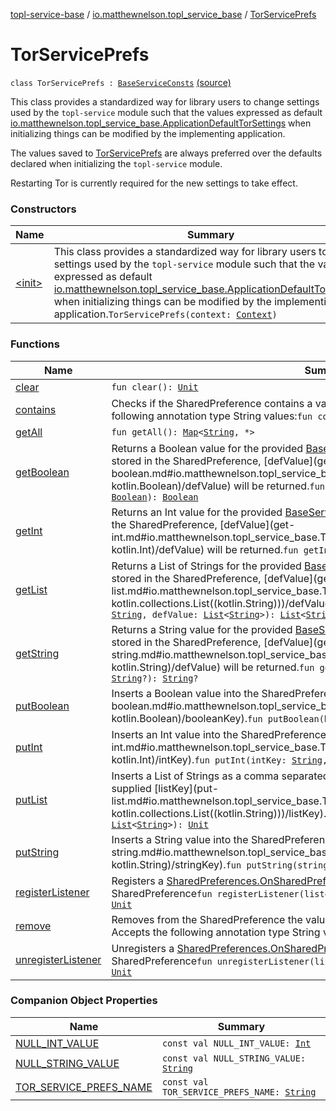 [topl-service-base](../../index.md) / [io.matthewnelson.topl_service_base](../index.md) / [TorServicePrefs](./index.md)

# TorServicePrefs

`class TorServicePrefs : `[`BaseServiceConsts`](../-base-service-consts/index.md) [(source)](https://github.com/05nelsonm/TorOnionProxyLibrary-Android/blob/master/topl-service-base/src/main/java/io/matthewnelson/topl_service_base/TorServicePrefs.kt#L89)

This class provides a standardized way for library users to change settings used
by the `topl-service` module such that the values expressed as default
[io.matthewnelson.topl_service_base.ApplicationDefaultTorSettings](../-application-default-tor-settings/index.md) when initializing things
can be modified by the implementing application.

The values saved to [TorServicePrefs](./index.md) are always preferred over the defaults declared
when initializing the `topl-service` module.

Restarting Tor is currently required for the new settings to take effect.

### Constructors

| Name | Summary |
|---|---|
| [&lt;init&gt;](-init-.md) | This class provides a standardized way for library users to change settings used by the `topl-service` module such that the values expressed as default [io.matthewnelson.topl_service_base.ApplicationDefaultTorSettings](../-application-default-tor-settings/index.md) when initializing things can be modified by the implementing application.`TorServicePrefs(context: `[`Context`](https://developer.android.com/reference/android/content/Context.html)`)` |

### Functions

| Name | Summary |
|---|---|
| [clear](clear.md) | `fun clear(): `[`Unit`](https://kotlinlang.org/api/latest/jvm/stdlib/kotlin/-unit/index.html) |
| [contains](contains.md) | Checks if the SharedPreference contains a value for the supplied [prefsKey](contains.md#io.matthewnelson.topl_service_base.TorServicePrefs$contains(kotlin.String)/prefsKey). Accepts the following annotation type String values:`fun contains(prefsKey: `[`String`](https://kotlinlang.org/api/latest/jvm/stdlib/kotlin/-string/index.html)`): `[`Boolean`](https://kotlinlang.org/api/latest/jvm/stdlib/kotlin/-boolean/index.html) |
| [getAll](get-all.md) | `fun getAll(): `[`Map`](https://kotlinlang.org/api/latest/jvm/stdlib/kotlin.collections/-map/index.html)`<`[`String`](https://kotlinlang.org/api/latest/jvm/stdlib/kotlin/-string/index.html)`, *>` |
| [getBoolean](get-boolean.md) | Returns a Boolean value for the provided [BaseServiceConsts.PrefKeyBoolean](../-base-service-consts/-pref-key-boolean/index.md). If no value is stored in the SharedPreference, [defValue](get-boolean.md#io.matthewnelson.topl_service_base.TorServicePrefs$getBoolean(kotlin.String, kotlin.Boolean)/defValue) will be returned.`fun getBoolean(booleanKey: `[`String`](https://kotlinlang.org/api/latest/jvm/stdlib/kotlin/-string/index.html)`, defValue: `[`Boolean`](https://kotlinlang.org/api/latest/jvm/stdlib/kotlin/-boolean/index.html)`): `[`Boolean`](https://kotlinlang.org/api/latest/jvm/stdlib/kotlin/-boolean/index.html) |
| [getInt](get-int.md) | Returns an Int value for the provided [BaseServiceConsts.PrefKeyInt](../-base-service-consts/-pref-key-int/index.md). If no value is stored in the SharedPreference, [defValue](get-int.md#io.matthewnelson.topl_service_base.TorServicePrefs$getInt(kotlin.String, kotlin.Int)/defValue) will be returned.`fun getInt(intKey: `[`String`](https://kotlinlang.org/api/latest/jvm/stdlib/kotlin/-string/index.html)`, defValue: `[`Int`](https://kotlinlang.org/api/latest/jvm/stdlib/kotlin/-int/index.html)`?): `[`Int`](https://kotlinlang.org/api/latest/jvm/stdlib/kotlin/-int/index.html)`?` |
| [getList](get-list.md) | Returns a List of Strings for the provided [BaseServiceConsts.PrefKeyList](../-base-service-consts/-pref-key-list/index.md). If no value is stored in the SharedPreference, [defValue](get-list.md#io.matthewnelson.topl_service_base.TorServicePrefs$getList(kotlin.String, kotlin.collections.List((kotlin.String)))/defValue) will be returned.`fun getList(listKey: `[`String`](https://kotlinlang.org/api/latest/jvm/stdlib/kotlin/-string/index.html)`, defValue: `[`List`](https://kotlinlang.org/api/latest/jvm/stdlib/kotlin.collections/-list/index.html)`<`[`String`](https://kotlinlang.org/api/latest/jvm/stdlib/kotlin/-string/index.html)`>): `[`List`](https://kotlinlang.org/api/latest/jvm/stdlib/kotlin.collections/-list/index.html)`<`[`String`](https://kotlinlang.org/api/latest/jvm/stdlib/kotlin/-string/index.html)`>` |
| [getString](get-string.md) | Returns a String value for the provided [BaseServiceConsts.PrefKeyString](../-base-service-consts/-pref-key-string/index.md). If no value is stored in the SharedPreference, [defValue](get-string.md#io.matthewnelson.topl_service_base.TorServicePrefs$getString(kotlin.String, kotlin.String)/defValue) will be returned.`fun getString(stringKey: `[`String`](https://kotlinlang.org/api/latest/jvm/stdlib/kotlin/-string/index.html)`, defValue: `[`String`](https://kotlinlang.org/api/latest/jvm/stdlib/kotlin/-string/index.html)`?): `[`String`](https://kotlinlang.org/api/latest/jvm/stdlib/kotlin/-string/index.html)`?` |
| [putBoolean](put-boolean.md) | Inserts a Boolean value into the SharedPreference for the supplied [booleanKey](put-boolean.md#io.matthewnelson.topl_service_base.TorServicePrefs$putBoolean(kotlin.String, kotlin.Boolean)/booleanKey).`fun putBoolean(booleanKey: `[`String`](https://kotlinlang.org/api/latest/jvm/stdlib/kotlin/-string/index.html)`, value: `[`Boolean`](https://kotlinlang.org/api/latest/jvm/stdlib/kotlin/-boolean/index.html)`): `[`Unit`](https://kotlinlang.org/api/latest/jvm/stdlib/kotlin/-unit/index.html) |
| [putInt](put-int.md) | Inserts an Int value into the SharedPreference for the supplied [intKey](put-int.md#io.matthewnelson.topl_service_base.TorServicePrefs$putInt(kotlin.String, kotlin.Int)/intKey).`fun putInt(intKey: `[`String`](https://kotlinlang.org/api/latest/jvm/stdlib/kotlin/-string/index.html)`, value: `[`Int`](https://kotlinlang.org/api/latest/jvm/stdlib/kotlin/-int/index.html)`?): `[`Unit`](https://kotlinlang.org/api/latest/jvm/stdlib/kotlin/-unit/index.html) |
| [putList](put-list.md) | Inserts a List of Strings as a comma separated String into the SharedPreference for the supplied [listKey](put-list.md#io.matthewnelson.topl_service_base.TorServicePrefs$putList(kotlin.String, kotlin.collections.List((kotlin.String)))/listKey).`fun putList(listKey: `[`String`](https://kotlinlang.org/api/latest/jvm/stdlib/kotlin/-string/index.html)`, value: `[`List`](https://kotlinlang.org/api/latest/jvm/stdlib/kotlin.collections/-list/index.html)`<`[`String`](https://kotlinlang.org/api/latest/jvm/stdlib/kotlin/-string/index.html)`>): `[`Unit`](https://kotlinlang.org/api/latest/jvm/stdlib/kotlin/-unit/index.html) |
| [putString](put-string.md) | Inserts a String value into the SharedPreference for the supplied [stringKey](put-string.md#io.matthewnelson.topl_service_base.TorServicePrefs$putString(kotlin.String, kotlin.String)/stringKey).`fun putString(stringKey: `[`String`](https://kotlinlang.org/api/latest/jvm/stdlib/kotlin/-string/index.html)`, value: `[`String`](https://kotlinlang.org/api/latest/jvm/stdlib/kotlin/-string/index.html)`?): `[`Unit`](https://kotlinlang.org/api/latest/jvm/stdlib/kotlin/-unit/index.html) |
| [registerListener](register-listener.md) | Registers a [SharedPreferences.OnSharedPreferenceChangeListener](https://developer.android.com/reference/android/content/SharedPreferences/OnSharedPreferenceChangeListener.html) for the associated SharedPreference`fun registerListener(listener: `[`OnSharedPreferenceChangeListener`](https://developer.android.com/reference/android/content/SharedPreferences/OnSharedPreferenceChangeListener.html)`): `[`Unit`](https://kotlinlang.org/api/latest/jvm/stdlib/kotlin/-unit/index.html) |
| [remove](remove.md) | Removes from the SharedPreference the value associated with [prefsKey](remove.md#io.matthewnelson.topl_service_base.TorServicePrefs$remove(kotlin.String)/prefsKey) if there is one. Accepts the following annotation type String values:`fun remove(prefsKey: `[`String`](https://kotlinlang.org/api/latest/jvm/stdlib/kotlin/-string/index.html)`): `[`Unit`](https://kotlinlang.org/api/latest/jvm/stdlib/kotlin/-unit/index.html) |
| [unregisterListener](unregister-listener.md) | Unregisters a [SharedPreferences.OnSharedPreferenceChangeListener](https://developer.android.com/reference/android/content/SharedPreferences/OnSharedPreferenceChangeListener.html) for the associated SharedPreference`fun unregisterListener(listener: `[`OnSharedPreferenceChangeListener`](https://developer.android.com/reference/android/content/SharedPreferences/OnSharedPreferenceChangeListener.html)`): `[`Unit`](https://kotlinlang.org/api/latest/jvm/stdlib/kotlin/-unit/index.html) |

### Companion Object Properties

| Name | Summary |
|---|---|
| [NULL_INT_VALUE](-n-u-l-l_-i-n-t_-v-a-l-u-e.md) | `const val NULL_INT_VALUE: `[`Int`](https://kotlinlang.org/api/latest/jvm/stdlib/kotlin/-int/index.html) |
| [NULL_STRING_VALUE](-n-u-l-l_-s-t-r-i-n-g_-v-a-l-u-e.md) | `const val NULL_STRING_VALUE: `[`String`](https://kotlinlang.org/api/latest/jvm/stdlib/kotlin/-string/index.html) |
| [TOR_SERVICE_PREFS_NAME](-t-o-r_-s-e-r-v-i-c-e_-p-r-e-f-s_-n-a-m-e.md) | `const val TOR_SERVICE_PREFS_NAME: `[`String`](https://kotlinlang.org/api/latest/jvm/stdlib/kotlin/-string/index.html) |

